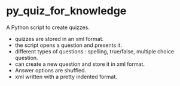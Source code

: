 # py_quiz_for_knowledge

A Python script to create quizzes.

  - quizzes are stored in an xml format.
  - the script opens a question and presents it.
  - different types of questions : spelling, true/false, multiple choice question.
  - can create a new question and store it in xml format. 
  - Answer options are shuffled.
  - xml written with a pretty indented format.



